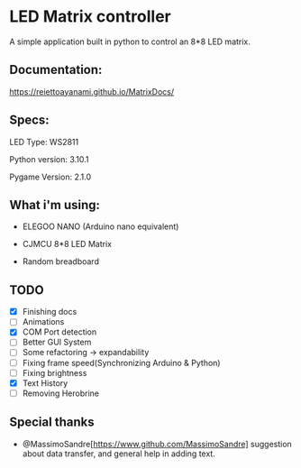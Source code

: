 # LED Matrix controller

A simple application built in python to control an 8*8 LED matrix.

## Documentation:
https://reiettoayanami.github.io/MatrixDocs/


## Specs:

LED Type:   WS2811

Python version: 3.10.1

Pygame Version: 2.1.0



## What i'm using:

- ELEGOO NANO (Arduino nano equivalent)

- CJMCU 8*8 LED Matrix

- Random breadboard



## TODO

- [x] Finishing docs
- [ ] Animations
- [x] COM Port detection
- [ ] Better GUI System
- [ ] Some refactoring -> expandability 
- [ ] Fixing frame speed(Synchronizing Arduino & Python)
- [ ] Fixing brightness
- [x] Text History
- [ ] Removing Herobrine

## Special thanks
- @MassimoSandre[https://www.github.com/MassimoSandre] suggestion about data transfer, and general help in adding text.



